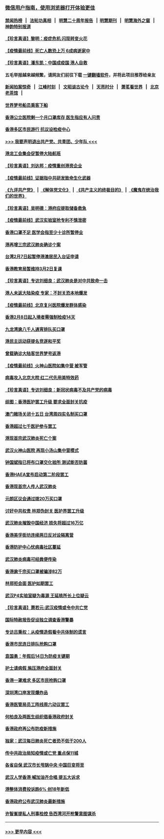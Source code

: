 ### [微信用户指南，使用浏览器打开体验更佳](https://github.com/gfw-breaker/banned-news1/blob/master/indexes/wechat-guide.md?t=0)
#### [禁闻热榜](热点新闻.md?t=0)  &nbsp;&nbsp;|&nbsp;&nbsp; [法轮功真相](https://github.com/gfw-breaker/truth/blob/master/README.md?t=0) &nbsp;&nbsp;|&nbsp;&nbsp; [明慧二十周年报告](https://github.com/gfw-breaker/mh-reports/blob/master/README.md?t=0) &nbsp;&nbsp;|&nbsp;&nbsp;[明慧期刊](https://github.com/gfw-breaker/mh-qikan) &nbsp;&nbsp;|&nbsp;&nbsp; [明慧海外之窗](https://github.com/gfw-breaker/mh-news/blob/master/README.md?t=0) &nbsp;&nbsp;|&nbsp;&nbsp; [神韵特别报道](https://github.com/gfw-breaker/mh-news/blob/master/shenyun.md?t=0)
#### [【珍言真语】黎明：疫症危机 闪现转变火花](../pages/nsc415/n11859199.md?t=02110622) 
#### [【疫情最前线】死亡人数恐上万 6成病逝家中](../pages/nsc415/n11856687.md?t=02110622) 
#### [【珍言真语】潘东凯：中国成疫国 港人自救](../pages/nsc415/n11856962.md?t=02110622) 
#### 五毛举报越来越频繁，请网友们前往下载 [一键翻墙软件](https://github.com/gfw-breaker/ssr-accounts)，并将此项目推荐给亲友
#### [新闻拍案惊奇](https://github.com/gfw-breaker/banned-news1/blob/master/pages/link4.md) &nbsp;&nbsp;|&nbsp;&nbsp; [江峰时刻](https://github.com/gfw-breaker/banned-news1/blob/master/pages/link4.md) &nbsp;&nbsp;|&nbsp;&nbsp; [文昭谈古论今](https://github.com/gfw-breaker/banned-news1/blob/master/pages/link4.md) &nbsp;&nbsp;|&nbsp;&nbsp; [天亮时分](https://github.com/gfw-breaker/banned-news1/blob/master/pages/link4.md) &nbsp;&nbsp;|&nbsp;&nbsp; [萧茗看世界](https://github.com/gfw-breaker/banned-news1/blob/master/pages/link4.md) &nbsp;&nbsp;|&nbsp;&nbsp; [北京老茶馆](https://github.com/gfw-breaker/banned-news1/blob/master/pages/link4.md) &nbsp;&nbsp;|&nbsp;&nbsp; 
#### [世界梦号船员乘客下船](../pages/nsc415/n11856883.md?t=02110622) 
#### [香港公立医院剩一个月口罩库存 医生指应有人问责](../pages/nsc415/n11856875.md?t=02110622) 
#### [香港多区市民游行 抗议设检疫中心](../pages/nsc415/n11856866.md?t=02110622) 
#### [>>> 我要声明退出共产党、共青团、少年队 <<<](https://github.com/begood0513/goodnews/blob/master/quit/letter.md) 
#### [港龙工会集会促暂停大陆航班](../pages/nsc415/n11856840.md?t=02110622) 
#### [【珍言真语】刘达邦：疫情重创港资企业](../pages/nsc415/n11854274.md?t=02110622) 
#### [【疫情最前线】证据指中共研发致命生化武器](../pages/nsc415/n11853087.md?t=02110622) 
#### [《九评共产党》](https://github.com/begood0513/9ping.md/blob/master/README.md) &nbsp;|&nbsp; [《解体党文化》](../../../../jtdwh.md/blob/master/README.md)  &nbsp;|&nbsp; [《共产主义的终极目的》](../../../../gczydzjmd.md/blob/master/README.md) &nbsp;|&nbsp; [《魔鬼在统治我们的世界》](../../../../mgztzwmdsj.md/blob/master/README.md) 
#### [【珍言真语】吴明德：港府应提取储备救急](../pages/nsc415/n11852734.md?t=02110622) 
#### [【疫情最前线】武汉实验室抢专利不慎泄密](../pages/nsc415/n11850310.md?t=02110622) 
#### [香港口罩不足 医学会指至少十诊所暂停业](../pages/nsc415/n11850301.md?t=02110622) 
#### [港再增三宗武汉肺炎确诊个案](../pages/nsc415/n11850328.md?t=02110622) 
#### [台湾2月7日起暂停港澳居民入台证申请](../pages/nsc415/n11850304.md?t=02110622) 
#### [香港教育局暂维持3月2日复课](../pages/nsc415/n11850260.md?t=02110622) 
#### [【珍言真语】专访刘细良：武汉肺炎是对中共致命一击](../pages/nsc415/n11849934.md?t=02110622) 
#### [港人未返大陆染疫 专家：不封关恐本地爆发](../pages/nsc415/n11848021.md?t=02110622) 
#### [【疫情最前线】北京复兴医院爆发群体感染](../pages/nsc415/n11847626.md?t=02110622) 
#### [香港2月8日起入境者需强制检疫14天](../pages/nsc415/n11847658.md?t=02110622) 
#### [九龙湾逾八千人通宵排队买口罩](../pages/nsc415/n11847647.md?t=02110622) 
#### [港民主运动获提名竞逐和平奖](../pages/nsc415/n11847633.md?t=02110622) 
#### [曾载确诊大陆客世界梦号返港](../pages/nsc415/n11847608.md?t=02110622) 
#### [【疫情最前线】火神山医院如集中营 被军管](../pages/nsc415/n11847524.md?t=02110622) 
#### [病毒攻入北京大院 红二代先用美特效药](../pages/nsc415/n11847427.md?t=02110622) 
#### [【珍言真语】专访刘细良：新冠状病毒不及共产党的病毒](../pages/nsc415/n11847164.md?t=02110622) 
#### [组图：香港医护罢工升级 要求全面封关抗疫](../pages/nsc415/n11844107.md?t=02110622) 
#### [澳门赌场关闭十五日 台湾周四实名制买口罩](../pages/nsc415/n11845083.md?t=02110622) 
#### [香港超过七千医护参与罢工](../pages/nsc415/n11845051.md?t=02110622) 
#### [港现首宗武汉肺炎死亡个案](../pages/nsc415/n11844998.md?t=02110622) 
#### [武汉火神山医院 再现小汤山集中营模式](../pages/nsc415/n11844763.md?t=02110622) 
#### [钟国斌指已将布口罩交化验所 测试能否防菌](../pages/nsc415/n11842783.md?t=02110622) 
#### [香港HAEA宣布启动第二阶段罢工](../pages/nsc415/n11842723.md?t=02110622) 
#### [香港现首宗人传人武汉肺炎](../pages/nsc415/n11842766.md?t=02110622) 
#### [元朗区议会通过拨20万买口罩](../pages/nsc415/n11842754.md?t=02110622) 
#### [讨好中共权贵 林郑伪封关 医护界罢工升级](../pages/nsc415/n11842359.md?t=02110622) 
#### [武汉肺炎摧毁中国经济 损失将超过16万亿](../pages/nsc415/n11839723.md?t=02110622) 
#### [香港美孚街坊连续两日反对设隔离营](../pages/nsc415/n11839962.md?t=02110622) 
#### [香港防护中心忧病毒社区蔓延](../pages/nsc415/n11839933.md?t=02110622) 
#### [武汉肺炎病毒可经粪便传染](../pages/nsc415/n11839939.md?t=02110622) 
#### [香港逾千宗买口罩被骗涉82万](../pages/nsc415/n11839914.md?t=02110622) 
#### [林郑拒会面 医护如期罢工](../pages/nsc415/n11839892.md?t=02110622) 
#### [武汉P4实验室疑为毒源 王延轶所长上位疑云](../pages/nsc415/n11835543.md?t=02110622) 
#### [【珍言真语】萧若元:武汉疫情或令中共亡党](../pages/nsc415/n11829394.md?t=02110622) 
#### [国际特赦报告促设独立调查香港警暴](../pages/nsc415/n11833845.md?t=02110622) 
#### [专访吕秉权：从疫情造假看中共体制的谎言](../pages/nsc415/n11833813.md?t=02110622) 
#### [香港市民连日排队抢购口罩](../pages/nsc415/n11833794.md?t=02110622) 
#### [袁国勇：年假后14日为防疫关键期](../pages/nsc415/n11831088.md?t=02110622) 
#### [护士请病假 施压港府全面封关](../pages/nsc415/n11831030.md?t=02110622) 
#### [香港一罩难求 多区市民抢购口罩](../pages/nsc415/n11831002.md?t=02110622) 
#### [深圳湾口岸发现爆炸品](../pages/nsc415/n11828802.md?t=02110622) 
#### [香港医管局员工阵线周六动议罢工](../pages/nsc415/n11828762.md?t=02110622) 
#### [何柏良及两医生组织倡香港政府封关](../pages/nsc415/n11828749.md?t=02110622) 
#### [香港政府再公布防疫新措施](../pages/nsc415/n11828716.md?t=02110622) 
#### [独家：武汉每日肺炎死亡者恐不低于200人](../pages/nsc415/n11828240.md?t=02110622) 
#### [传中共政治局知疫情或亡党 重点保11城](../pages/nsc415/n11828145.md?t=02110622) 
#### [各省自保 武汉市长甩锅中央 中国巨变将至](../pages/nsc415/n11828021.md?t=02110622) 
#### [武汉人学香港 喊加油齐合唱 提五大诉求](../pages/nsc415/n11827046.md?t=02110622) 
#### [港整体消费投诉跌6% 创18年新低](../pages/nsc415/n11817280.md?t=02110622) 
#### [香港政府公布武汉肺炎最新措施](../pages/nsc415/n11817152.md?t=02110622) 
#### [许智峯提私人刑事检控 告西湾河开枪警意图谋杀](../pages/nsc415/n11817132.md?t=02110622) 

----
#### [ >>> 更早内容 <<< ](../indexes/nsc415-earlier.md)
